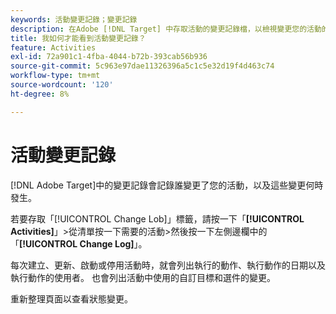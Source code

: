 ```yaml
---
keywords: 活動變更記錄；變更記錄
description: 在Adobe [!DNL Target] 中存取活動的變更記錄檔，以檢視變更您的活動的人員及變更發生時間的記錄。
title: 我如何才能看到活動變更記錄？
feature: Activities
exl-id: 72a901c1-4fba-4044-b72b-393cab56b936
source-git-commit: 5c963e97dae11326396a5c1c5e32d19f4d463c74
workflow-type: tm+mt
source-wordcount: '120'
ht-degree: 8%

---
```


# 活動變更記錄

[!DNL Adobe Target]中的變更記錄會記錄誰變更了您的活動，以及這些變更何時發生。

若要存取「[!UICONTROL Change Lob]」標籤，請按一下「**[!UICONTROL Activities]**」>從清單按一下需要的活動>然後按一下左側邊欄中的「**[!UICONTROL Change Log]**」。

每次建立、更新、啟動或停用活動時，就會列出執行的動作、執行動作的日期以及執行動作的使用者。 也會列出活動中使用的自訂目標和選件的變更。

重新整理頁面以查看狀態變更。

